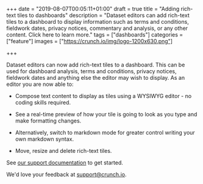 +++
date = "2019-08-07T00:05:11+01:00"
draft = true
title = "Adding rich-text tiles to dashboards"
description = "Dataset editors can add rich-text tiles to a dashboard to display information such as terms and conditions, fieldwork dates, privacy notices, commentary and analysis, or any other content. Click here to learn more."
tags = ["dashboards"]
categories = ["feature"]
images = ["https://crunch.io/img/logo-1200x630.png"]

+++

Dataset editors can now add rich-text tiles to a dashboard. This can be used for dashboard analysis, terms and conditions, privacy notices, fieldwork dates and anything else the editor may wish to display. As an editor you are now able to:

* Compose text content to display as tiles using a WYSIWYG editor - no coding skills required.

* See a real-time preview of how your tile is going to look as you type and make formatting changes.

* Alternatively, switch to markdown mode for greater control writing your own markdown syntax.

* Move, resize and delete rich-text tiles.


See [our support documentation](http://support.crunch.io/articles/TAB7n65c/How-to-add-a-richtext-tile-to-a-dashboard) to get started.

We'd love your feedback at support@crunch.io.
